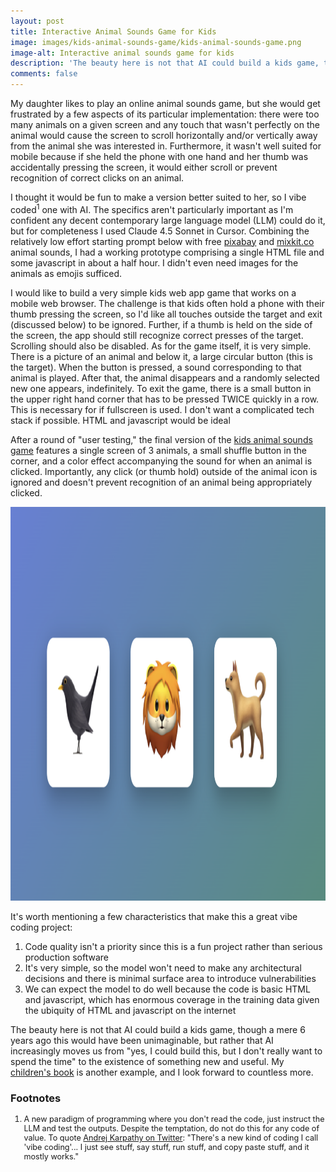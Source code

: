 ```yaml
---
layout: post
title: Interactive Animal Sounds Game for Kids
image: images/kids-animal-sounds-game/kids-animal-sounds-game.png
image-alt: Interactive animal sounds game for kids
description: 'The beauty here is not that AI could build a kids game, though a mere 6 years ago this would have been unimaginable, but rather that AI increasingly moves us from "yes, I could build this, but I don''t really want to spend the time" to the existence of something new and useful.'
comments: false
---
```


My daughter likes to play an online animal sounds game, but she would get frustrated by a few aspects of its particular implementation: there were too many animals on a given screen and any touch that wasn't perfectly on the animal would cause the screen to scroll horizontally and/or vertically away from the animal she was interested in. Furthermore, it wasn't well suited for mobile because if she held the phone with one hand and her thumb was accidentally pressing the screen, it would either scroll or prevent recognition of correct clicks on an animal.

I thought it would be fun to make a version better suited to her, so I vibe coded<sup>1</sup> one with AI. The specifics aren't particularly important as I'm confident any decent contemporary large language model (LLM) could do it, but for completeness I used Claude 4.5 Sonnet in Cursor. Combining the relatively low effort starting prompt below with free <a href="https://pixabay.com/sound-effects/search/eagle/" target="_blank">pixabay</a> and <a href="https://mixkit.co/free-sound-effects/animals/" target="_blank">mixkit.co</a> animal sounds, I had a working prototype comprising a single HTML file and some javascript in about a half hour. I didn't even need images for the animals as emojis sufficed.

<div class="ai-text-block" markdown="1">
I would like to build a very simple kids web app game that works on a mobile web browser. The challenge is that kids often hold a phone with their thumb pressing the screen, so I'd like all touches outside the target and exit (discussed below) to be ignored. Further, if a thumb is held on the side of the screen, the app should still recognize correct presses of the target. Scrolling should also be disabled. As for the game itself, it is very simple. There is a picture of an animal and below it, a large circular button (this is the target). When the button is pressed, a sound corresponding to that animal is played. After that, the animal disappears and a randomly selected new one appears, indefinitely. To exit the game, there is a small button in the upper right hand corner that has to be pressed TWICE quickly in a row. This is necessary for if fullscreen is used. I don't want a complicated tech stack if possible. HTML and javascript would be ideal
</div>

After a round of "user testing," the final version of the <a href="https://www.derekcroote.com/kids-animal-sounds-game.html">kids animal sounds game</a> features a single screen of 3 animals, a small shuffle button in the corner, and a color effect accompanying the sound for when an animal is clicked. Importantly, any click (or thumb hold) outside of the animal icon is ignored and doesn't prevent recognition of an animal being appropriately clicked.

<a href="/kids-animal-sounds-game.html"><img src="/images/kids-animal-sounds-game/kids-animal-sounds-game.png" width="1200" height="630" alt="Interactive animal sounds game for kids" /></a>

It's worth mentioning a few characteristics that make this a great vibe coding project:

<ol>
<li>Code quality isn't a priority since this is a fun project rather than serious production software</li>
<li>It's very simple, so the model won't need to make any architectural decisions and there is minimal surface area to introduce vulnerabilities</li>
<li>We can expect the model to do well because the code is basic HTML and javascript, which has enormous coverage in the training data given the ubiquity of HTML and javascript on the internet</li>
</ol>

The beauty here is not that AI could build a kids game, though a mere 6 years ago this would have been unimaginable, but rather that AI increasingly moves us from "yes, I could build this, but I don't really want to spend the time" to the existence of something new and useful. My <a href="/2023/12/10/childrens-book.html">children's book</a> is another example, and I look forward to countless more.

### Footnotes

<ol style="font-size: 0.9em">
<li>A new paradigm of programming where you don't read the code, just instruct the LLM and test the outputs. Despite the temptation, do not do this for any code of value. To quote <a href="https://x.com/karpathy/status/1886192184808149383" target="_blank">Andrej Karpathy on Twitter</a>: "There's a new kind of coding I call 'vibe coding'... I just see stuff, say stuff, run stuff, and copy paste stuff, and it mostly works." </li>
</ol>
